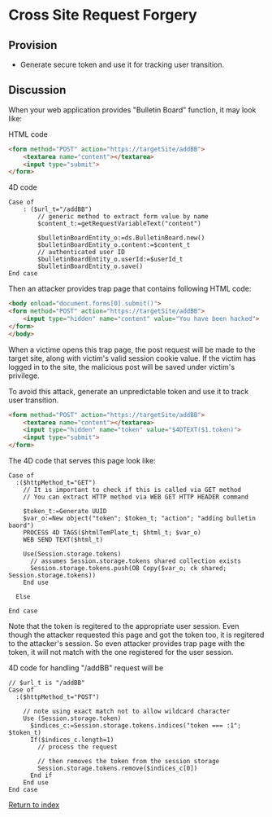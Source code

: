 # Cross Site Request Forgery

## Provision

- Generate secure token and use it for tracking user transition.

## Discussion

When your web application provides "Bulletin Board" function, it may look like:

HTML code

```HTML
<form method="POST" action="https://targetSite/addBB">
    <textarea name="content"></textarea>
    <input type="submit">
</form>
```

4D code

```4D
Case of 
    : ($url_t="/addBB")
        // generic method to extract form value by name
        $content_t:=getRequestVariableText("content")

        $bulletinBoardEntity_o:=ds.BulletinBoard.new()
        $bulletinBoardEntity_o.content:=$content_t
        // authenticated user ID
        $bulletinBoardEntity_o.userId:=$userId_t
        $bulletinBoardEntity_o.save()
End case
```

Then an attacker provides trap page that contains following HTML code:

```HTML
<body onload="document.forms[0].submit()">
<form method="POST" action="https://targetSite/addBB">
    <input type="hidden" name="content" value="You have been hacked">
</form>
</body>
```

When a victime opens this trap page, the post request will be made to the target site, along with victim's valid session cookie value. If the victim has logged in to the site, the malicious post will be saved under victim's privilege.

To avoid this attack, generate an unpredictable token and use it to track user transition.

```HTML
<form method="POST" action="https://targetSite/addBB">
    <textarea name="content"></textarea>
    <input type="hidden" name="token" value="$4DTEXT($1.token)">
    <input type="submit">
</form>
```

The 4D code that serves this page look like:

```4D
Case of
  :($httpMethod_t="GET")
    // It is important to check if this is called via GET method
    // You can extract HTTP method via WEB GET HTTP HEADER command

    $token_t:=Generate UUID
    $var_o:=New object("token"; $token_t; "action"; "adding bulletin baord")
    PROCESS 4D TAGS($htmlTemPlate_t; $html_t; $var_o)
    WEB SEND TEXT($html_t)

    Use(Session.storage.tokens)
      // assumes Session.storage.tokens shared collection exists
      Session.storage.tokens.push(OB Copy($var_o; ck shared; Session.storage.tokens))
    End use

  Else

End case
```

Note that the token is regitered to the appropriate user session. Even though the attacker requested this page and got the token too, it is regitered to the attacker's session. So even attacker provides trap page with the token, it will not match with the one registered for the user session.

4D code for handling "/addBB" request will be

```4D
// $url_t is "/addBB"
Case of
  :($httpMethod_t="POST")

    // note using exact match not to allow wildcard character
    Use (Session.storage.token)
      $indices_c:=Session.storage.tokens.indices("token === :1"; $token_t)
      If($indices_c.length=1)
        // process the request

        // then removes the token from the session storage
        Session.storage.tokens.remove($indices_c[0])
      End if
    End use
End case
```

[Return to index](index.html)
